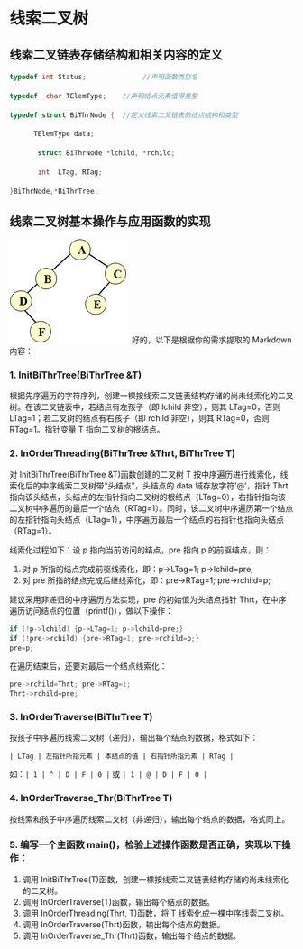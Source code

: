 # 线索二叉树

## 线索二叉链表存储结构和相关内容的定义

```c++
typedef int Status;              //声明函数类型名

typedef  char TElemType;    //声明结点元素值得类型

typedef struct BiThrNode {  //定义线索二叉链表的结点结构和类型

      TElemType data;

       struct BiThrNode *lchild, *rchild;

       int  LTag, RTag;

}BiThrNode,*BiThrTree;
```

## 线索二叉树基本操作与应用函数的实现

![alt text](assets/Readme/image.png)
好的，以下是根据你的需求提取的 Markdown 内容：

### 1. InitBiThrTree(BiThrTree &T)

根据先序遍历的字符序列，创建一棵按线索二叉链表结构存储的尚未线索化的二叉树。在该二叉链表中，若结点有左孩子（即 lchild 非空），则其 LTag=0，否则 LTag=1；若二叉树的结点有右孩子（即 rchild 非空），则其 RTag=0，否则 RTag=1。指针变量 T 指向二叉树的根结点。

### 2. InOrderThreading(BiThrTree &Thrt, BiThrTree T)

对 InitBiThrTree(BiThrTree &T)函数创建的二叉树 T 按中序遍历进行线索化，线索化后的中序线索二叉树带“头结点”，头结点的 data 域存放字符'@'，指针 Thrt 指向该头结点，头结点的左指针指向二叉树的根结点（LTag=0），右指针指向该二叉树中序遍历的最后一个结点（RTag=1）。同时，该二叉树中序遍历第一个结点的左指针指向头结点（LTag=1），中序遍历最后一个结点的右指针也指向头结点（RTag=1）。

线索化过程如下：设 p 指向当前访问的结点，pre 指向 p 的前驱结点，则：

1. 对 p 所指的结点完成前驱线索化，即：p->LTag=1; p->lchild=pre;
2. 对 pre 所指的结点完成后继线索化，即：pre->RTag=1; pre->rchild=p;

建议采用非递归的中序遍历方法实现，pre 的初始值为头结点指针 Thrt，在中序遍历访问结点的位置（printf()），做以下操作：

```c++
if (!p->lchild) {p->LTag=1; p->lchild=pre;}
if (!pre->rchild) {pre->RTag=1; pre->rchild=p;}
pre=p;
```

在遍历结束后，还要对最后一个结点线索化：

```c++
pre->rchild=Thrt; pre->RTag=1;
Thrt->rchild=pre;
```

### 3. InOrderTraverse(BiThrTree T)

按孩子中序遍历线索二叉树（递归），输出每个结点的数据，格式如下：

```
| LTag | 左指针所指元素 | 本结点的值 | 右指针所指元素 | RTag |
```

如：`| 1 | ^ | D | F | 0 |` 或 `| 1 | @ | D | F | 0 |`

### 4. InOrderTraverse_Thr(BiThrTree T)

按线索和孩子中序遍历线索二叉树（非递归），输出每个结点的数据，格式同上。

### 5. 编写一个主函数 main()，检验上述操作函数是否正确，实现以下操作：

1. 调用 InitBiThrTree(T)函数，创建一棵按线索二叉链表结构存储的尚未线索化的二叉树。
2. 调用 InOrderTraverse(T)函数，输出每个结点的数据。
3. 调用 InOrderThreading(Thrt, T)函数，将 T 线索化成一棵中序线索二叉树。
4. 调用 InOrderTraverse(Thrt)函数，输出每个结点的数据。
5. 调用 InOrderTraverse_Thr(Thrt)函数，输出每个结点的数据。
